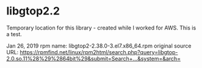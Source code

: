 # libgtop2.2
Temporary location for this library - created while I worked for AWS.  This is a test.

Jan 26, 2019
rpm name:  	libgtop2-2.38.0-3.el7.x86_64.rpm
original source URL: 
https://rpmfind.net/linux/rpm2html/search.php?query=libgtop-2.0.so.11%28%29%2864bit%29&submit=Search+...&system=&arch=
